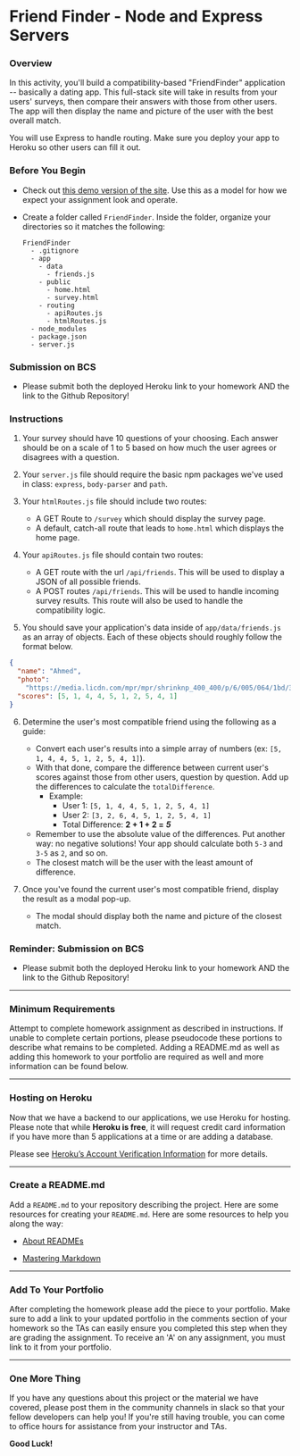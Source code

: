 # Friend Finder - Node and Express Servers

### Overview

In this activity, you'll build a compatibility-based "FriendFinder" application -- basically a dating app. This full-stack site will take in results from your users' surveys, then compare their answers with those from other users. The app will then display the name and picture of the user with the best overall match.

You will use Express to handle routing. Make sure you deploy your app to Heroku so other users can fill it out.

### Before You Begin

- Check out [this demo version of the site](https://friend-finder-fsf.herokuapp.com/). Use this as a model for how we expect your assignment look and operate.

- Create a folder called `FriendFinder`. Inside the folder, organize your directories so it matches the following:

  ```
  FriendFinder
    - .gitignore
    - app
      - data
        - friends.js
      - public
        - home.html
        - survey.html
      - routing
        - apiRoutes.js
        - htmlRoutes.js
    - node_modules
    - package.json
    - server.js
  ```

### Submission on BCS

- Please submit both the deployed Heroku link to your homework AND the link to the Github Repository!

### Instructions

1.  Your survey should have 10 questions of your choosing. Each answer should be on a scale of 1 to 5 based on how much the user agrees or disagrees with a question.

2.  Your `server.js` file should require the basic npm packages we've used in class: `express`, `body-parser` and `path`.

3.  Your `htmlRoutes.js` file should include two routes:

    - A GET Route to `/survey` which should display the survey page.
    - A default, catch-all route that leads to `home.html` which displays the home page.

4.  Your `apiRoutes.js` file should contain two routes:

    - A GET route with the url `/api/friends`. This will be used to display a JSON of all possible friends.
    - A POST routes `/api/friends`. This will be used to handle incoming survey results. This route will also be used to handle the compatibility logic.

5.  You should save your application's data inside of `app/data/friends.js` as an array of objects. Each of these objects should roughly follow the format below.

```json
{
  "name": "Ahmed",
  "photo":
    "https://media.licdn.com/mpr/mpr/shrinknp_400_400/p/6/005/064/1bd/3435aa3.jpg",
  "scores": [5, 1, 4, 4, 5, 1, 2, 5, 4, 1]
}
```

6.  Determine the user's most compatible friend using the following as a guide:

    - Convert each user's results into a simple array of numbers (ex: `[5, 1, 4, 4, 5, 1, 2, 5, 4, 1]`).
    - With that done, compare the difference between current user's scores against those from other users, question by question. Add up the differences to calculate the `totalDifference`.
      - Example:
        - User 1: `[5, 1, 4, 4, 5, 1, 2, 5, 4, 1]`
        - User 2: `[3, 2, 6, 4, 5, 1, 2, 5, 4, 1]`
        - Total Difference: **2 + 1 + 2 =** **_5_**
    - Remember to use the absolute value of the differences. Put another way: no negative solutions! Your app should calculate both `5-3` and `3-5` as `2`, and so on.
    - The closest match will be the user with the least amount of difference.

7.  Once you've found the current user's most compatible friend, display the result as a modal pop-up.
    - The modal should display both the name and picture of the closest match.

### Reminder: Submission on BCS

- Please submit both the deployed Heroku link to your homework AND the link to the Github Repository!

---

### Minimum Requirements

Attempt to complete homework assignment as described in instructions. If unable to complete certain portions, please pseudocode these portions to describe what remains to be completed. Adding a README.md as well as adding this homework to your portfolio are required as well and more information can be found below.

---

### Hosting on Heroku

Now that we have a backend to our applications, we use Heroku for hosting. Please note that while **Heroku is free**, it will request credit card information if you have more than 5 applications at a time or are adding a database.

Please see [Heroku’s Account Verification Information](https://devcenter.heroku.com/articles/account-verification) for more details.

---

### Create a README.md

Add a `README.md` to your repository describing the project. Here are some resources for creating your `README.md`. Here are some resources to help you along the way:

- [About READMEs](https://help.github.com/articles/about-readmes/)

- [Mastering Markdown](https://guides.github.com/features/mastering-markdown/)

---

### Add To Your Portfolio

After completing the homework please add the piece to your portfolio. Make sure to add a link to your updated portfolio in the comments section of your homework so the TAs can easily ensure you completed this step when they are grading the assignment. To receive an 'A' on any assignment, you must link to it from your portfolio.

---

### One More Thing

If you have any questions about this project or the material we have covered, please post them in the community channels in slack so that your fellow developers can help you! If you're still having trouble, you can come to office hours for assistance from your instructor and TAs.

**Good Luck!**
